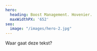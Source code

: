```yaml
---
hero:
  heading: Boost Management. Hovenier.
  maxWidthPX: '652'
seo:
  image: "/images/hero-2.jpg"
---
```


Waar gaat deze tekst?